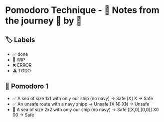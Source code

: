 # Pomodoro Technique - 📝 Notes from the journey 🍅 by 🍅

## 🏷️ Labels

- ✅ done
- 🚧 WIP
- ❌ ERROR
- ⚠️ TODO

## 🍅 Pomodoro 1

- ✅ A sea of size 1x1 with only our ship (no navy) -> Safe [X]
  X -> Safe
- ✅ An unsafe route with a navy shipp -> Unsafe [X,N]
  XN -> Unsafe
- 🚧 A sea of size 2x2 with only our ship (no navy) -> Safe [[X,0],[0,0]]
  X0
  00 -> Safe
